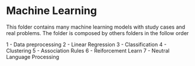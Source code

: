# Machine Learning

This folder contains many machine learning models with study cases and real problems.
The folder is composed by others folders in the follow order

1 - Data preprocessing
2 - Linear Regression
3 - Classification
4 - Clustering
5 - Association Rules
6 - Reiforcement Learn
7 - Neutral Language Processing

